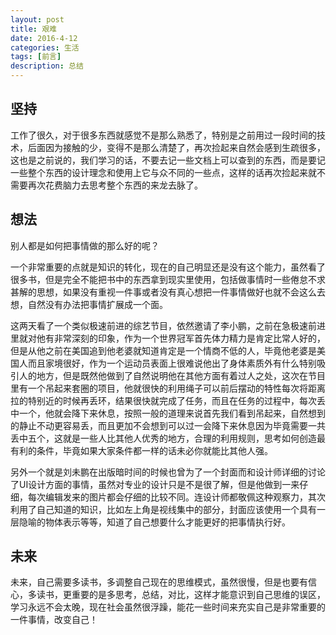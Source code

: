 ```yaml
---
layout: post
title: 艰难
date: 2016-4-12
categories: 生活
tags: [前言]
description: 总结
---
```


## 坚持

工作了很久，对于很多东西就感觉不是那么熟悉了，特别是之前用过一段时间的技术，后面因为接触的少，变得不是那么清楚了，再次捡起来自然会感到生疏很多，这也是之前说的，我们学习的话，不要去记一些文档上可以查到的东西，而是要记一些整个东西的设计理念和使用上它与众不同的一些点，这样的话再次捡起来就不需要再次花费脑力去思考整个东西的来龙去脉了。

## 想法

别人都是如何把事情做的那么好的呢？

一个非常重要的点就是知识的转化，现在的自己明显还是没有这个能力，虽然看了很多书，但是完全不能把书中的东西拿到现实里使用，包括做事情时一些倦怠不求甚解的思想，如果没有重视一件事或者没有真心想把一件事情做好也就不会这么去想，自然没有办法把事情扩展成一个面。

这两天看了一个类似极速前进的综艺节目，依然邀请了李小鹏，之前在急极速前进里就对他有非常深刻的印象，作为一个世界冠军首先体力精力是肯定比常人好的，但是从他之前在美国追到他老婆就知道肯定是一个情商不低的人，毕竟他老婆是美国人而且家境很好，作为一个运动员表面上很难说他出了身体素质外有什么特别吸引人的地方，但是既然他做到了自然说明他在其他方面有着过人之处，这次在节目里有一个吊起来套圈的项目，他就很快的利用绳子可以前后摆动的特性每次将距离拉的特别近的时候再丢环，结果很快就完成了任务，而且在任务的过程中，每次丢中一个，他就会降下来休息，按照一般的道理来说首先我们看到吊起来，自然想到的静止不动更容易丢，而且更加不会想到可以过一会降下来休息因为毕竟需要一共丢中五个，这就是一些人比其他人优秀的地方，合理的利用规则，思考如何创造最有利的条件，毕竟如果大家条件都一样的话未必你就能比其他人强。

另外一个就是刘未鹏在出版暗时间的时候也曾为了一个封面而和设计师详细的讨论了UI设计方面的事情，虽然对专业的设计只是不是很了解，但是他做到一来仔细，每次编辑发来的图片都会仔细的比较不同。连设计师都敬佩这种观察力，其次利用了自己知道的知识，比如左上角是视线集中的部分，封面应该使用一个具有一层隐喻的物体表示等等，知道了自己想要什么才能更好的把事情执行好。


## 未来

未来，自己需要多读书，多调整自己现在的思维模式，虽然很慢，但是也要有信心，多读书，更重要的是多思考，总结，对比，这样才能意识到自己思维的误区，学习永远不会太晚，现在社会虽然很浮躁，能花一些时间来充实自己是非常重要的一件事情，改变自己！